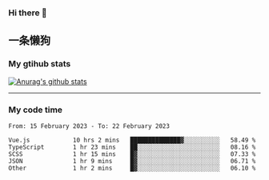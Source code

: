### Hi there 👋

## 一条懒狗
<!--
**kiss-me-quickly/kiss-me-quickly** is a ✨ _special_ ✨ repository because its `README.md` (this file) appears on your GitHub profile.

Here are some ideas to get you started:

- 🔭 I’m currently working on ...
- 🌱 I’m currently learning ...
- 👯 I’m looking to collaborate on ...
- 🤔 I’m looking for help with ...
- 💬 Ask me about ...
- 📫 How to reach me: ...
- 😄 Pronouns: ...
- ⚡ Fun fact: ...
-->


### My gtihub stats

[![Anurag's github stats](https://github-readme-stats.vercel.app/api?username=kiss-me-quickly)](https://github.com/anuraghazra/github-readme-stats)

***

### My code time

<!--START_SECTION:waka-->

```text
From: 15 February 2023 - To: 22 February 2023

Vue.js            10 hrs 2 mins   ██████████████▓░░░░░░░░░░   58.49 %
TypeScript        1 hr 23 mins    ██░░░░░░░░░░░░░░░░░░░░░░░   08.16 %
SCSS              1 hr 15 mins    █▓░░░░░░░░░░░░░░░░░░░░░░░   07.33 %
JSON              1 hr 9 mins     █▓░░░░░░░░░░░░░░░░░░░░░░░   06.71 %
Other             1 hr 2 mins     █▓░░░░░░░░░░░░░░░░░░░░░░░   06.10 %
```

<!--END_SECTION:waka-->
